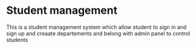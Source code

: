 # Student management
This is a student management system which allow student to sign in and sign up and creaate departements and belong with admin panel to control students
